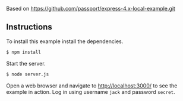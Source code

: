 Based on https://github.com/passport/express-4.x-local-example.git

## Instructions

To install this example install the dependencies.

```bash
$ npm install
```

Start the server.

```bash
$ node server.js
```

Open a web browser and navigate to [http://localhost:3000/](http://127.0.0.1:3000/)
to see the example in action.  Log in using username `jack` and password `secret`.


